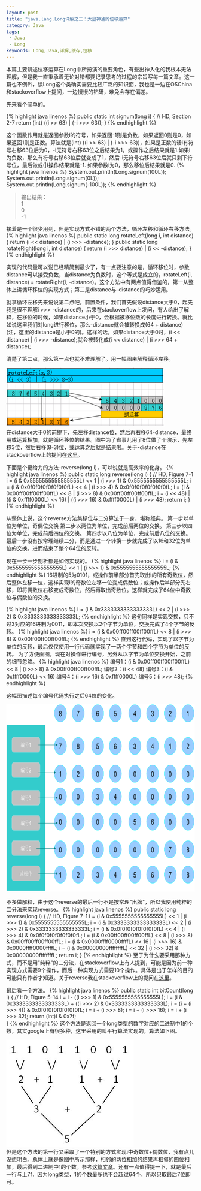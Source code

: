 ```yaml
---
layout: post
title: "java.lang.Long详解之三：大显神通的位移运算"
category: Java
tags:
 - Java
 - Long
keywords: Long,Java,详解,缓存,位移
---
```


本篇主要讲述位移运算在Long中所扮演的重要角色，有些出神入化的我根本无法理解，但是我一直秉承着无论对错都要记录思考的过程的宗旨写每一篇文章。这一篇也不例外，读Long这个类确实需要比较广泛的知识面，我也是一边在OSChina和stackoverflow上提问，一边慢慢的钻研，难免会存在偏差。

先来看个简单的。

{% highlight java linenos %}
public static int signum(long i) {
  // HD, Section 2-7
  return (int) ((i >> 63) | (-i >>> 63));
}
{% endhighlight %}

这个函数作用就是返回参数i的符号，如果返回-1则是负数，如果返回0则是0，如果返回1则是正数。算法就是(int) ((i &gt;&gt; 63) | (-i &gt;&gt;&gt; 63))，如果是正数的话i有符号右移63位后为0，-i无符号右移63位之后结果为1，或操作之后结果就是1.如果i为负数，那么有符号右移63位后就变成了1，然后-i无符号右移63位后就只剩下符号位，最后做或(|)操作结果就是-1. 如果参数i为0，那么移位后结果就是0.
{% highlight java linenos %}
System.out.println(Long.signum(100L));
System.out.println(Long.signum(0L));
System.out.println(Long.signum(-100L));
{% endhighlight %}
<blockquote>
输出结果：<br>
1<br>
0<br>
-1<br>
</blockquote>
接着是一个很少用到，但是实现方式不错的两个方法，循环左移和循环右移方法。
{% highlight java linenos %}
public static long rotateLeft(long i, int distance) {
    return (i << distance) | (i >>> -distance);
}
public static long rotateRight(long i, int distance) {
    return (i >>> distance) | (i << -distance);
}
{% endhighlight %}

实现的代码量可以说已经精简到最少了，有一点要注意的是，循环移位时，参数distance可以接受负数，当distance为负数时，这个等式是成立的，rotateLeft(i, distance) = rotateRight(i, -distance)。这个方法中有两点值得借鉴的，第一从整体上讲循环移位的实现方式；第二是distance与-distance的巧妙运用。

就拿循环左移先来说说第二点吧，前置条件，我们首先假设distance大于0，起先我是很不理解i &gt;&gt;&gt; -distance的，后来在stackoverflow上发问，有人给出了解释，在移位的时候，如果distance小于0，会根据被移位数的长度进行转换。就比如说这里我们对long进行移位，那么-distance就会被转换成(64 + distance)(注，这里的distance是小于0的)。这样的话，如果distance大于0时，(i &lt;&lt; distance) | (i &gt;&gt;&gt; -distance);就会被转化成(i &lt;&lt; distance) | (i &gt;&gt;&gt; 64 + distance);

清楚了第二点，那么第一点也就不难理解了。用一幅图来解释循环左移。
<div class='center'>
	<img src='/post_images/2012/03/rotateLeft.png'/>
</div>
在distance大于0的前提下，先左移distance位，然后再右移64-distance，最终用或运算相加，就是循环移位的结果。图中为了省事儿用了8位做了个演示，先左移3位，然后右移(8-3)位，或运算之后就是结果啦。关于-distance在stackoverflow上的提问在<a href="http://stackoverflow.com/questions/9513074/how-does-i-distance-work">这里</a>。

下面是个更给力的方法-reverse(long i)，可以说就是高效率的化身。
{% highlight java linenos %}
public static long reverse(long i) {
    // HD, Figure 7-1
    i = (i & 0x5555555555555555L) << 1 | (i >>> 1) & 0x5555555555555555L;
    i = (i & 0x0f0f0f0f0f0f0f0fL) << 4 | (i >>> 4) & 0x0f0f0f0f0f0f0f0fL;
    i = (i & 0x00ff00ff00ff00ffL) << 8 | (i >>> 8) & 0x00ff00ff00ff00ffL;
    i = (i << 48) | ((i & 0xffff0000L) << 16) |
            ((i >>> 16) & 0xffff0000L) | (i >>> 48);
    return i;
}
{% endhighlight %}

从整体上说，这个reverse方法集移位与二分算法于一身，堪称经典。
第一步以单位为单位，奇偶位交换
第二步以两位为单位，完成前后两位的交换。
第三步以四位为单位，完成前后四位的交换。
第四步以八位为单位，完成前后八位的交换。
最后一步没有按常理继续二分，而是通过一个转换一步就完成了以16和32位为单位的交换。进而结束了整个64位的反转。

现在一步一步剖析都是如何实现的。
{% highlight java linenos %}
i = (i & 0x5555555555555555L) << 1 | (i >>> 1) & 0x5555555555555555L;
{% endhighlight %}
16进制的5为0101，或操作前半部分首先取出i的所有奇数位，然后整体左移一位，这样实现i的奇数位左移一位变成偶数位；或操作后半部分先右移，即将偶数位右移变成奇数位，然后再取出奇数位。这样就完成了64位中奇数位与偶数位的交换。

{% highlight java linenos %}
i = (i & 0x3333333333333333L) << 2 | (i >>> 2) & 0x3333333333333333L;
{% endhighlight %}
这句同样是实现交换，只不过3对应的16进制为0011，即本次交换以2个字节为单位，交换完成了4个字节的反转。
{% highlight java linenos %}
i = (i & 0x00ff00ff00ff00ffL) << 8 | (i >>> 8) & 0x00ff00ff00ff00ffL;
{% endhighlight %}
直到这行代码，实现了以字节为单位的反转，最后仅仅使用一行代码就实现了一两个字节和四个字节为单位的反转。
为了方便画图，现在对操作进行编号，另外从以字节为单位交换开始，之前的细节忽略。
{% highlight java linenos %}
编号1：(i & 0x00ff00ff00ff00ffL) << 8 | (i >>> 8) & 0x00ff00ff00ff00ffL;
编号2：(i << 48)
编号3：(i & 0xffff0000L) << 16)
编号4：(i >>> 16) & 0xffff0000L)
编号5：(i >>> 48);
{% endhighlight %}

这幅图描述每个编号代码执行之后64位的变化。
<div class='center'>
	<img src='/post_images/2012/03/reverse.png' width='600px' height='500px'>
</div>

不多做解释，由于这个reverse的最后一行不是按常理"出牌"，所以我使用纯粹的二分法来实现reverse。
{% highlight java linenos %}
public static long reverse(long i) {
  // HD, Figure 7-1
  i = (i & 0x5555555555555555L) << 1 | (i >>> 1) & 0x5555555555555555L;
  i = (i & 0x3333333333333333L) << 2 | (i >>> 2) & 0x3333333333333333L;
  i = (i & 0x0f0f0f0f0f0f0f0fL) << 4 | (i >>> 4) & 0x0f0f0f0f0f0f0f0fL;
  i = (i & 0x00ff00ff00ff00ffL) << 8 | (i >>> 8) & 0x00ff00ff00ff00ffL;
  i = (i & 0x0000ffff0000ffffL) << 16 | (i >>> 16) & 0x0000ffff0000ffffL;
  i = (i & 0x00000000ffffffffL) << 32 | (i >>> 32) & 0x00000000ffffffffL;
  return i;
}
{% endhighlight %}
至于为什么要采用那种方式，而不是用"纯粹"的二分法，在stackoverflow上有人提到，可能是因为前一种实现方式需要9个操作，而后一种实现方式需要10个操作。具体是出于怎样的目的可能只有作者才知道。关于reverse我在stackoverflow上的提问在<a href="http://stackoverflow.com/questions/9529275/how-does-i-48-i-0xffff0000l-16-i-16-0xffff0000l-i">这里</a>。

最后看一个方法。
{% highlight java linenos %}
public static int bitCount(long i) {
    // HD, Figure 5-14
    i = i - ((i >>> 1) & 0x5555555555555555L);
    i = (i & 0x3333333333333333L) + ((i >>> 2) & 0x3333333333333333L);
    i = (i + (i >>> 4)) & 0x0f0f0f0f0f0f0f0fL;
    i = i + (i >>> 8);
    i = i + (i >>> 16);
    i = i + (i >>> 32);
    return (int)i & 0x7f;    
}
{% endhighlight %}
这个方法是返回一个long类型的数字对应的二进制中1的个数，其实google上有很多种，这里采用的叫平行算法实现的，算法如下图。
<div class='center'>
	<img src='/post_images/2012/03/bitCount.jpg'>
</div>
但是这个方法的第一行又采取了一个特别的方式实现i中奇数位+偶数位，我有点儿没想明白。总体上就是像图中所示那样，相邻的两位相加的结果再相邻的四位相加，最后得到二进制中1的个数。参考<a href="http://www.cnblogs.com/graphics/archive/2010/06/21/1752421.html">这篇文章</a>。还有一点值得提一下，就是最后一行与上7f，因为long类型，1的个数最多也不会超过64个，所以只取最后7位即可。